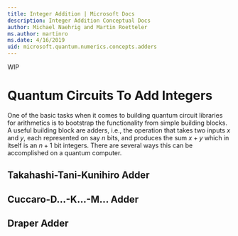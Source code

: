 ```yaml
---
title: Integer Addition | Microsoft Docs
description: Integer Addition Conceptual Docs
author: Michael Naehrig and Martin Roetteler
ms.author: martinro
ms.date: 4/16/2019
uid: microsoft.quantum.numerics.concepts.adders
---
```


WIP

# Quantum Circuits To Add Integers 

One of the basic tasks when it comes to building quantum circuit libraries for arithmetics is to bootstrap the functionality from simple building blocks. A useful building block are adders, i.e., the operation that takes two inputs $x$ and $y$, each represented on say $n$ bits, and produces the sum $x+y$ which in itself is an $n+1$ bit integers. There are several ways this can be accomplished on a quantum computer. 

## Takahashi-Tani-Kunihiro Adder

## Cuccaro-D...-K...-M... Adder

## Draper Adder
